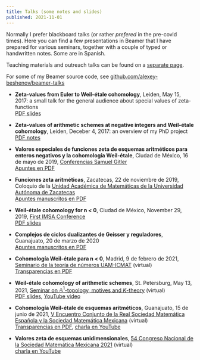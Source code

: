 ```yaml
---
title: Talks (some notes and slides)
published: 2021-11-01
---
```


Normally I prefer blackboard talks (or rather *prefered* in the pre-covid
times). Here you can find a few presentations in Beamer that I have prepared for
various seminars, together with a couple of typed or handwritten notes. Some are
in Spanish.

Teaching materials and outreach talks can be found on a
[separate page](/teaching/).

For some of my Beamer source code, see
[github.com/alexey-beshenov/beamer-talks](https://github.com/alexey-beshenov/beamer-talks)

* **Zeta-values from Euler to Weil-étale cohomology**,
  Leiden, May 15, 2017:
  a small talk for the general audience about special values of zeta-functions<br>
  [PDF slides](/these/2017-05-15-slides-handout.pdf)

* **Zeta-values of arithmetic schemes at negative integers and Weil-étale cohomology**,
  Leiden, Deceber 4, 2017:
  an overview of my PhD project<br>
  [PDF notes](/these/2017-12-04-notes.pdf)

* **Valores especiales de funciones zeta de esquemas aritméticos para enteros negativos y la cohomología Weil-étale**,
  Ciudad de México, 16 de mayo de 2019,
  [Conferencias Samuel Gitler](http://samgitler2019.math.org.mx/)<br>
  [Apuntes en PDF](weil-etale-cdmx-2019-05-16.pdf)

* **Funciones zeta aritméticas**,
  Zacatecas, 22 de noviembre de 2019,
  Coloquio de la [Unidad Académica de Matemáticas de la Universidad Autónoma de Zacatecas](https://matematicas.reduaz.mx/web/)<br>
  [Apuntes manuscritos en PDF](2019-11-22-coloquio-Zacatecas-zeta.pdf)

* **Weil-étale cohomology for n < 0</a>**,
  Ciudad de México, November 29, 2019,
  [First IMSA Conference](http://www.imsa.math.org.mx/)<br>
  [PDF slides](2019-11-29-imsa-cdmx-handout.pdf)

* **Complejos de ciclos dualizantes de Geisser y reguladores**,
  Guanajuato, 20 de marzo de 2020<br>
  [Apuntes manuscritos en PDF](2020-03-20-seminario-Beshenov.pdf)

* **Cohomología Weil-étale para n < 0**,
  Madrid, 9 de febrero de 2021,
  [Seminario de la teoría de números UAM-ICMAT](https://www.icmat.es/events/seminars/list/?tipo=teoria_numeros) (virtual)<br>
  [Transparencias en PDF](2021-02-09-madrid-handout.pdf)

* **Weil-étale cohomology of arithmetic schemes**,
  St. Petersburg, May 13, 2021,
  [Seminar on $\mathbb{A}^1$-topology, motives and $K$-theory](https://indico.eimi.ru/category/12/)
  (virtual)<br>
  [PDF slides](2021-05-13-st-petersburg-handout.pdf), [YouTube video](https://www.youtube.com/watch?v=7iBmuv0HZ54)

* **Cohomología Weil-étale de esquemas aritméticos**,
  Guanajuato, 15 de junio de 2021,
  [V Encuentro Conjunto de la Real Sociedad Matemática Española y la Sociedad Matemática Mexicana](https://rsmeysmm.eventos.cimat.mx/)
  (virtual)<br>
  [Transparencias en PDF](2021-06-15-rsme-smm-handout.pdf),
  [charla en YouTube](https://www.youtube.com/watch?v=FYiq___H548)

* **Valores zeta de esquemas unidimensionales**,
  [54 Congreso Nacional de la Sociedad Matemática Mexicana 2021](https://www.smm.org.mx/congreso)
  (virtual)<br>
  [charla en YouTube](https://www.youtube.com/watch?v=MgPkrukBOW8)
